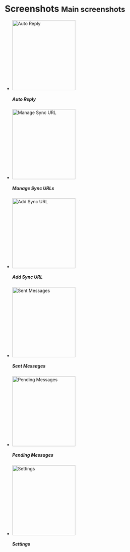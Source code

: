 <div class="page-header">
	<h1>Screenshots <small> Main screenshots</small></h1>
</div>
<div class="thumb-fluid">
<ul class="thumbnails">
	<li class="span2">
		<div class="thumb">
			<a class="thumbnail" rel="screenshots_group" href="images/screenshots/auto_reply.png" title="Auto Reply"><img alt="Auto Reply" src="images/screenshots/auto_reply.png" width="200" height="221" /></a>
		</div>
		<div class="caption">
			<h5>Auto Reply</h5>
		</div>
	</li>
	<li class="span2">
		<div class="thumb">
			<a class="thumbnail" rel="screenshots_group" href="images/screenshots/sync_url.png" title="Manage Sync URL"><img alt="Manage Sync URL" src="images/screenshots/sync_url.png" width="200" height="221" /></a>
		</div>
		<div class="caption">
			<h5>Manage Sync URLs</h5>
		</div>
	</li>
	<li class="span2">
		<div class="thumb">
			<a  class="thumbnail" rel="screenshots_group" href="images/screenshots/add_sync_url.png" title="Add Sync URL"><img alt="Add Sync URL" src="images/screenshots/add_sync_url.png" width="200" height="221" /></a>
		</div>
		<div class="caption">
			<h5>Add Sync URL</h5>
		</div>
	</li>
	<li class="span2">
		<div class="thumb">
			<a class="thumbnail" rel="screenshots_group" href="images/screenshots/sent_messages.png" title="Sent Messages"><img alt="Sent Messages" src="images/screenshots/sent_messages.png" width="200" height="221" /></a>
		</div>
		<div class="caption">
			<h5>Sent Messages</h5>
		</div>
	</li>
	<li class="span2">
		<div class="thumb">
			<a class="thumbnail" rel="screenshots_group" href="images/screenshots/pending_messages.png" title="Pending Messages"><img alt="Pending Messages" src="images/screenshots/pending_messages.png" width="200" height="221" /></a>
		</div>
		<div class="caption">
			<h5>Pending Messages</h5>
		</div>
	</li>
	<li class="span2">
		<div class="thumb">
			<a class="thumbnail" rel="screenshots_group" href="images/screenshots/settings.png" title="Settings"><img alt="Settings" src="images/screenshots/settings.png" width="200" height="221" /></a>
		</div>
		<div class="caption">
			<h5>Settings</h5>
		</div>
	</li>
</ul>
</div>